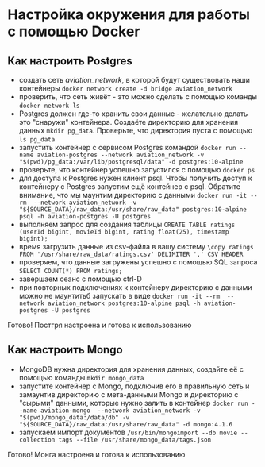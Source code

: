 # Настройка окружения для работы с помощью Docker

## Как настроить Postgres

* создать сеть *aviation_network*, в которой будут существовать наши контейнеры `docker network create -d bridge aviation_network`
* проверить, что сеть живёт - это можно сделать с помощью команды `docker network ls`
* Postgres должен где-то хранить свои данные - желательно делать это "снаружи" контейнера. Создаёте директорию для хранения данных `mkdir pg_data`. Проверьте, что директория пуста с помощью `ls pg_data`
* запустить контейнер с сервисом Postgres командой `docker run --name aviation-postgres --network aviation_network -v "$(pwd)/pg_data:/var/lib/postgresql/data" -d postgres:10-alpine`
* проверьте, что контейнер успешно запустился с помощью `docker ps`
* для доступа к Postgres нужен клиент psql. Чтобы получить доступ к контейнеру с Postgres запустим ещё контейнер с psql. Обратите внимание, что мы маунтим директорию с данными `docker run -it --rm  --network aviation_network -v "${SOURCE_DATA}/raw_data:/usr/share/raw_data" postgres:10-alpine psql -h aviation-postgres -U postgres`
* выполняем запрос для создания таблицы `CREATE TABLE ratings (userId bigint, movieId bigint, rating float(25), timestamp bigint);`
* время загрузить данные из csv-файла в вашу систему `\copy ratings FROM '/usr/share/raw_data/ratings.csv' DELIMITER ',' CSV HEADER`
* проверяем, что данные загружены успешно с помощью SQL запроса `SELECT COUNT(*) FROM ratings;`
* завершаем сеанс с помощью ctrl-D
* при повторных подключениях к контейнеру директорию с данными можно не маунтитьб запускать в виде `docker run -it --rm  --network aviation_network postgres:10-alpine psql -h aviation-postgres -U postgres`

Готово! Постгря настроена и готова к использованию

## Как настроить Mongo

* MongoDB нужна директория для хранения данных, создайте её с помощью команды `mkdir mongo_data`
* запустите контейнер с Mongo, подключив его в правильную сеть и замаунтив директорию с мета-данными Mongo и директорию с "сырыми" данными, которые нужно залить в контейнер `docker run --name aviation-mongo  --network aviation_network -v "$(pwd)/mongo_data:/data/db" -v "${SOURCE_DATA}/raw_data:/usr/share/raw_data" -d mongo:4.1.6`
* запускаем импорт документов `/usr/bin/mongoimport --db movie --collection tags --file /usr/share/mongo_data/tags.json`

Готово! Монга настроена и готова к использованию
